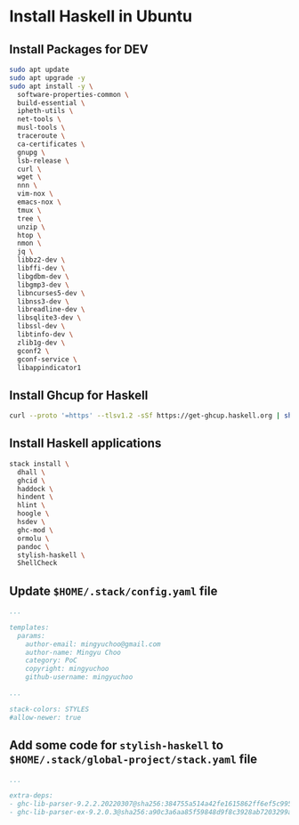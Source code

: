 # Install Haskell in Ubuntu

## Install Packages for DEV

```sh
sudo apt update
sudo apt upgrade -y
sudo apt install -y \
  software-properties-common \
  build-essential \
  ipheth-utils \
  net-tools \
  musl-tools \
  traceroute \
  ca-certificates \
  gnupg \
  lsb-release \
  curl \
  wget \
  nnn \
  vim-nox \
  emacs-nox \
  tmux \
  tree \
  unzip \
  htop \
  nmon \
  jq \
  libbz2-dev \
  libffi-dev \
  libgdbm-dev \
  libgmp3-dev \
  libncurses5-dev \
  libnss3-dev \
  libreadline-dev \
  libsqlite3-dev \
  libssl-dev \
  libtinfo-dev \
  zlib1g-dev \
  gconf2 \
  gconf-service \
  libappindicator1
```


## Install Ghcup for Haskell

```sh
curl --proto '=https' --tlsv1.2 -sSf https://get-ghcup.haskell.org | sh
```

## Install Haskell applications

```sh
stack install \
  dhall \
  ghcid \
  haddock \
  hindent \
  hlint \
  hoogle \
  hsdev \
  ghc-mod \
  ormolu \
  pandoc \
  stylish-haskell \
  ShellCheck
```

## Update `$HOME/.stack/config.yaml` file

```yaml
...

templates:
  params:
    author-email: mingyuchoo@gmail.com
    author-name: Mingyu Choo
    category: PoC
    copyright: mingyuchoo
    github-username: mingyuchoo

...

stack-colors: STYLES
#allow-newer: true
```

## Add some code for `stylish-haskell` to `$HOME/.stack/global-project/stack.yaml` file

```yaml
...

extra-deps:
- ghc-lib-parser-9.2.2.20220307@sha256:384755a514a42fe1615862ff6ef5c995a9ed71904360b4b212f9526f80fb214c,12705
- ghc-lib-parser-ex-9.2.0.3@sha256:a90c3a6aa85f59848d9f8c3928ab7203299a4b560db6f300976d9b1f7da127ee,3655
```

